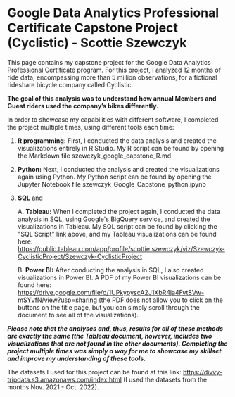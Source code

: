 # Google Data Analytics Professional Certificate Capstone Project (Cyclistic) - Scottie Szewczyk

This page contains my capstone project for the Google Data Analytics Professional Certificate program. For this project, I analyzed 12 months of ride data, encompassing more than 5 million observations, for a fictional rideshare bicycle company called Cyclistic.

**The goal of this analysis was to understand how annual Members and Guest riders used the company’s bikes differently.**

In order to showcase my capabilities with different software, I completed the project multiple times, using different tools each time:

1) **R programming:** First, I conducted the data analysis and created the visualizations entirely in R Studio. My R script can be found by opening the Markdown file szewczyk_google_capstone_R.md

2) **Python:** Next, I conducted the analysis and created the visualizations again using Python. My Python script can be found by opening the Jupyter Notebook file szewczyk_Google_Capstone_python.ipynb

3) **SQL** and 

    A. **Tableau:** When I completed the project again, I conducted the data analysis in SQL, using Google's BigQuery service, and created the visualizations in Tableau. My SQL script can be found by clicking the "SQL Script" link above, and my Tableau visualizations can be found here: https://public.tableau.com/app/profile/scottie.szewczyk/viz/Szewczyk-CyclisticProject/Szewczyk-CyclisticProject

    B. **Power BI:** After conducting the analysis in SQL, I also created visualizations in Power BI. A PDF of my Power BI visualizations can be found here: https://drive.google.com/file/d/1UPkypyscA2J1XbR4ja4Fvt8Vw-mSYvfN/view?usp=sharing (the PDF does not allow you to click on the buttons on the title page, but you can simply scroll through the document to see all of the visualizations).

_**Please note that the analyses and, thus, results for all of these methods are exactly the same (the Tableau document, however, includes two visualizations that are not found in the other documents). Completing the project multiple times was simply a way for me to showcase my skillset and improve my understanding of these tools.**_

The datasets I used for this project can be found at this link: https://divvy-tripdata.s3.amazonaws.com/index.html (I used the datasets from the months Nov. 2021 - Oct. 2022).



 
